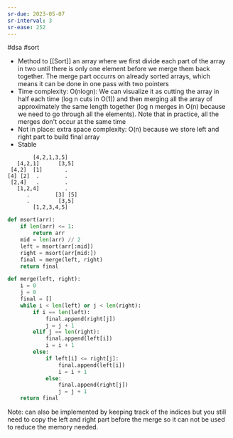 ```yaml
---
sr-due: 2023-05-07
sr-interval: 3
sr-ease: 252
---
```


#dsa #sort

- Method to [[Sort]] an array where we first divide each part of the array
  in two until there is only one element before we merge them back together.
  The merge part occurrs on already sorted arrays, which means it can be done in one pass with two pointers
- Time complexity: O(nlogn): We can visualize it as cutting the array in half each time (log n cuts in O(1))
  and then merging all the array of approximately the same length together
  (log n merges in O(n) because we need to go through all the elements).
  Note that in practice, all the merges don't occur at the same time
- Not in place: extra space complexity: O(n) because we store left and right part to build final array
- Stable

```
        [4,2,1,3,5]
   [4,2,1]      [3,5]
 [4,2]  [1]       .
[4] [2]  .        .
 [2,4]   .        .
   [1,2,4]        .
      .        [3] [5]
      .         [3,5]
        [1,2,3,4,5]
```

```python
def msort(arr):
    if len(arr) <= 1:
        return arr
    mid = len(arr) // 2
    left = msort(arr[:mid])
    right = msort(arr[mid:])
    final = merge(left, right)
    return final

def merge(left, right):
    i = 0
    j = 0
    final = []
    while i < len(left) or j < len(right):
        if i == len(left):
            final.append(right[j])
            j = j + 1
        elif j == len(right):
            final.append(left[i])
            i = i + 1
        else:
            if left[i] <= right[j]:
                final.append(left[i])
                i = i + 1
            else:
                final.append(right[j])
                j = j + 1
    return final
```

Note: can also be implemented by keeping track of the indices but you still need to
copy the left and right part before the merge so it can not be used to reduce the memory
needed.
